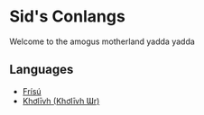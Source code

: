 # Sid's Conlangs

Welcome to the amogus motherland yadda yadda

## Languages

 * [Frísú](frisu)
 * [Khơlīvh \(Khơlīvh Ɯr\)](kholivh)



